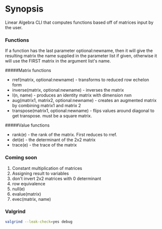 # Synopsis

Linear Algebra CLI that computes functions based off of matrices input by the user.

### Functions
If a function has the last parameter optional:newname, then it will give the resulting matrix the name supplied in the parameter list if given, otherwise it will use the FIRST matrix in the argument list's name.  

#####Matrix functions
* rref(matrix, optional:newname) - transforms to reduced row echelon form
* inverse(matrix, optional:newname) - inverses the matrix
* I(n, name) - produces an identity matrix with dimension nxn
* aug(matrix1, matrix2, optional:newname) - creates an augmented matrix by combining matrix1 and matrix 2 
* transpose(matrix1, optional:newname) - flips values around diagonal to get transpose. must be a square matrix.

#####Value functions
* rank(e) - the rank of the matrix. First reduces to rref.
* det(e) - the determinant of the 2x2 matrix
* trace(e) - the trace of the matrix

### Coming soon
1. Constant multiplication of matrices
1. Assigning result to variables
1. don't invert 2x2 matrices with 0 determinant
1. row equivalence
1. null(e)
1. evalue(matrix)
1. evec(matrix, name)

### Valgrind
```bash
valgrind --leak-check=yes debug
```
